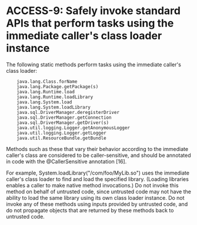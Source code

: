# ACCESS-9: Safely invoke standard APIs that perform tasks using the immediate caller's class loader instance
The following static methods perform tasks using the immediate caller's class loader:

        java.lang.Class.forName
        java.lang.Package.getPackage(s)
        java.lang.Runtime.load
        java.lang.Runtime.loadLibrary
        java.lang.System.load
        java.lang.System.loadLibrary
        java.sql.DriverManager.deregisterDriver		
        java.sql.DriverManager.getConnection
        java.sql.DriverManager.getDriver(s)
        java.util.logging.Logger.getAnonymousLogger
        java.util.logging.Logger.getLogger
        java.util.ResourceBundle.getBundle

Methods such as these that vary their behavior according to the immediate caller's class are considered to be caller-sensitive, and should be annotated in code with the @CallerSensitive annotation [16].

For example, System.loadLibrary("/com/foo/MyLib.so") uses the immediate caller's class loader to find and load the specified library. (Loading libraries enables a caller to make native method invocations.) Do not invoke this method on behalf of untrusted code, since untrusted code may not have the ability to load the same library using its own class loader instance. Do not invoke any of these methods using inputs provided by untrusted code, and do not propagate objects that are returned by these methods back to untrusted code.

